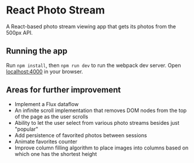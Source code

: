 # React Photo Stream
A React-based photo stream viewing app that gets its photos from the 500px API.

## Running the app
Run `npm install`, then `npm run dev` to run the webpack dev server.
Open [localhost:4000](http://localhost:4000) in your browser.




## Areas for further improvement
* Implement a Flux dataflow
* An infinite scroll implementation that removes DOM nodes from the top of the page as the user scrolls
* Ability to let the user select from various photo streams besides just "popular"
* Add persistence of favorited photos between sessions
* Animate favorites counter
* Improve column filling algorithm to place images into columns based on which one has the shortest height
